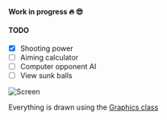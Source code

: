 #### Work in progress 🔥 :sunglasses: <img width="16px" src="https://lipis.github.io/flag-icon-css/flags/4x3/az.svg">

#### TODO
- [x] Shooting power
- [ ] Aiming calculator
- [ ] Computer opponent AI
- [ ] View sunk balls

![Screen](https://raw.githubusercontent.com/Maharramoff/pool/master/docs/screen-13.04.2018.png)


Everything is drawn using the [Graphics class](https://docs.oracle.com/javase/7/docs/api/java/awt/Graphics.html)

